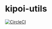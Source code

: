 # kipoi-utils

<a href='https://circleci.com/gh/kipoi/kipoi-utils'>
    <img alt='CircleCI' src='https://circleci.com/gh/kipoi/kipoi-utils.svg?style=svg' style="max-height:20px;width:auto">
</a>
